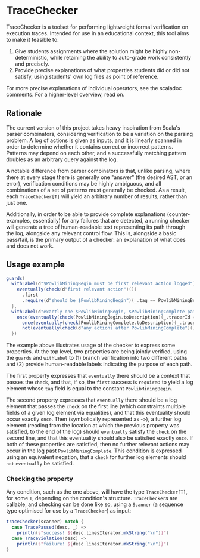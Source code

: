 # TraceChecker

TraceChecker is a toolset for performing lightweight formal verification on execution traces.
Intended for use in an educational context, this tool aims to make it feasible to:

1. Give students assignments where the solution might be highly non-deterministic,
   while retaining the ability to auto-grade work consistently and precisely.
2. Provide precise explanations of what properties students did or did not satisfy,
   using students' own log files as point of reference.

For more precise explanations of individual operators, see the scaladoc comments.
For a higher-level overview, read on.

## Rationale

The current version of this project takes heavy inspiration from Scala's parser combinators, considering
verification to be a variation on the parsing problem.
A log of actions is given as inputs, and it is linearly scanned in order to determine whether it contains
correct or incorrect patterns.
Patterns may depend on each other, and a successfully matching pattern doubles as an arbitrary query against
the log.

A notable difference from parser combinators is that, unlike parsing, where there at every stage there is
generally one "answer" (the desired AST, or an error), verification conditions may be highly ambiguous,
and all combinations of a set of patterns must generally be checked.
As a result, each `TraceChecker[T]` will yield an arbitrary number of results, rather than just one.

Additionally, in order to be able to provide complete explanations (counter-examples, essentially) for any
failures that are detected, a running checker will generate a tree of human-readable text representing
its path through the log, alongside any relevant control flow.
This is, alongside a basic pass/fail, is the primary output of a checker: an explanation of what does and
does not work.

## Usage example

```scala
guards(
  withLabel(d"$PowlibMiningBegin must be first relevant action logged") {
    eventually(check(d"first relevant action")())
      .first
      .require(d"should be $PowlibMiningBegin")(_.tag == PowlibMiningBegin)
  },
  withLabel(d"exactly one $PowlibMiningBegin, $PowlibMiningComplete pair, and $PowlibMiningComplete is not followed by any actions") {
    once(eventually(check(PowlibMiningBegin.toDescription)(_.tracerId == runInfo.clientName, _.tag == PowlibMiningBegin))) ~>
      once(eventually(check(PowlibMiningComplete.toDescription)(_.tracerId == runInfo.clientName, _.tag == PowlibMiningComplete))) ~>
      not(eventually(check(d"any actions after PowlibMiningComplete")()))
  })
```

The example above illustrates usage of the checker to express some properties.
At the top level, two properties are being jointly verified, using the `guards` and `withLabel`
to (1) branch verification into two different paths and (2) provide human-readable labels indicating the
purpose of each path.

The first property expresses that `eventually` there should be a context that passes the `check`, and that,
if so, the `first` success is `require`d to yield a log element whose `tag` field is equal to the
constant `PowlibMiningBegin`.

The second property expresses that `eventually` there should be a log element that passes the `check` on the
first line (which constraints multiple fields of a given log element via equalities), and that this
eventuality should occur exactly `once`.
Then (symbolically represented as `~>`), a further log element (reading from the location at which the previous
property was satisfied, to the end of the log) should `eventually` satisfy the `check` on the second line,
and that this eventuality should also be satisfied exactly `once`.
If both of these properties are satisfied, then no further relevant actions may occur in the log past
`PowlibMiningComplete`.
This condition is expressed using an equivalent negation, that a `check` for further log elements should
`not` `eventually` be satisfied.

### Checking the property

Any condition, such as the one above, will have the type `TraceChecker[T]`, for some `T`, depending on the
condition's structure.
`TraceChecker`s are callable, and checking can be done like so, using a `Scanner` (a sequence type optimised
for use by a `TraceChecker`) as input:
```scala
traceChecker(scanner) match {
  case TracePassed(desc, _) =>
    println(s"success! ${desc.linesIterator.mkString("\n")}")
  case TraceViolation(desc) =>
    println(s"failure! ${desc.linesIterator.mkString("\n")}")
}
```
